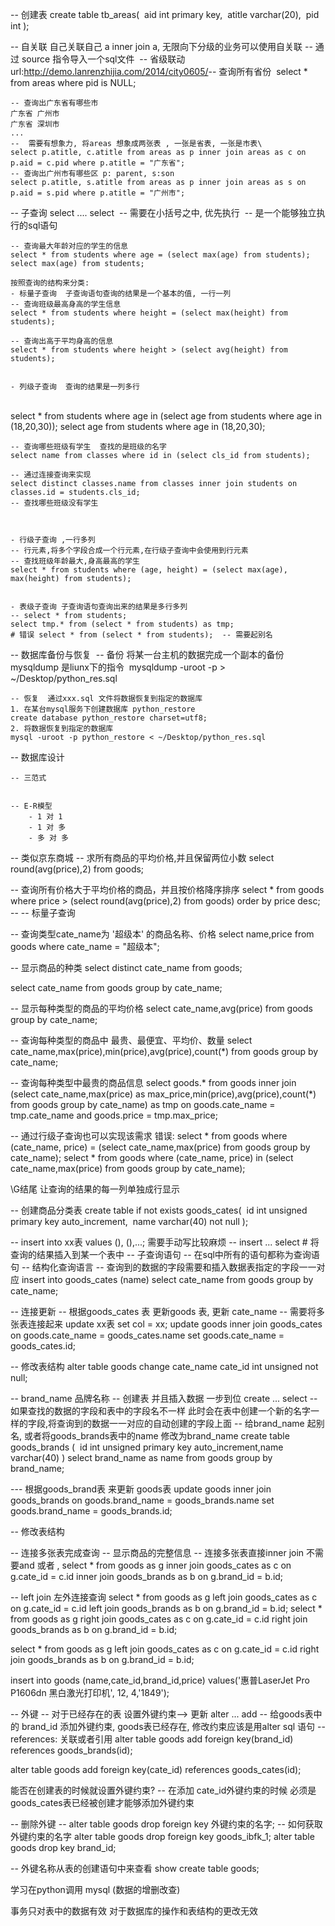 -- 创建表
create table tb_areas(
​    aid int primary key,
​    atitle varchar(20),
​    pid int
);


-- 自关联  自己关联自己 a inner join a, 无限向下分级的业务可以使用自关联
-- 通过 source 指令导入一个sql文件
​	-- 省级联动 url:http://demo.lanrenzhijia.com/2014/city0605/
​	-- 查询所有省份
​	select * from areas where pid is NULL;


	-- 查询出广东省有哪些市
	广东省 广州市
	广东省 深圳市
	...
	--  需要有想象力, 将areas 想象成两张表 , 一张是省表, 一张是市表\
	select p.atitle, c.atitle from areas as p inner join areas as c on p.aid = c.pid where p.atitle = "广东省";
	-- 查询出广州市有哪些区 p: parent, s:son
	select p.atitle, s.atitle from areas as p inner join areas as s on p.aid = s.pid where p.atitle = "广州市";

-- 子查询 select .... select 
​	-- 需要在小括号之中, 优先执行
​	-- 是一个能够独立执行的sql语句

	-- 查询最大年龄对应的学生的信息
	select * from students where age = (select max(age) from students);
	select max(age) from students;
	
	按照查询的结构来分类:
	- 标量子查询  子查询语句查询的结果是一个基本的值, 一行一列
	-- 查询班级最高身高的学生信息
	select * from students where height = (select max(height) from students);
	
	-- 查询出高于平均身高的信息
	select * from students where height > (select avg(height) from students);


	- 列级子查询  查询的结果是一列多行


​	
	select * from students where age in (select age from students where age in (18,20,30));
	select age from students where age in (18,20,30);
	
	-- 查询哪些班级有学生  查找的是班级的名字
	select name from classes where id in (select cls_id from students);
	
	-- 通过连接查询来实现
	select distinct classes.name from classes inner join students on classes.id = students.cls_id;
	-- 查找哪些班级没有学生



	- 行级子查询 ,一行多列
	-- 行元素,将多个字段合成一个行元素,在行级子查询中会使用到行元素
	-- 查找班级年龄最大,身高最高的学生
	select * from students where (age, height) = (select max(age), max(height) from students);


	- 表级子查询 子查询语句查询出来的结果是多行多列
	-- select * from students;
	select tmp.* from (select * from students) as tmp;
	# 错误 select * from (select * from students);  -- 需要起别名


-- 数据库备份与恢复
​	-- 备份 将某一台主机的数据完成一个副本的备份 mysqldump 是liunx下的指令
​	mysqldump -uroot -p > ~/Desktop/python_res.sql

	-- 恢复  通过xxx.sql 文件将数据恢复到指定的数据库
	1. 在某台mysql服务下创建数据库 python_restore
	create database python_restore charset=utf8;
	2. 将数据恢复到指定的数据库
	mysql -uroot -p python_restore < ~/Desktop/python_res.sql




-- 数据库设计

	-- 三范式 


	-- E-R模型
		- 1 对 1
		- 1 对 多
		- 多 对 多



-- 类似京东商城
-- 求所有商品的平均价格,并且保留两位小数
select round(avg(price),2) from goods;

-- 查询所有价格大于平均价格的商品，并且按价格降序排序
select * from goods where price > (select round(avg(price),2) from goods) order by price desc;
-- -- 标量子查询


-- 查询类型cate_name为 '超级本' 的商品名称、价格
select name,price from goods where cate_name = "超级本";

-- 显示商品的种类
select distinct cate_name from goods;

select cate_name from goods group by cate_name;


-- 显示每种类型的商品的平均价格
select cate_name,avg(price) from goods group by cate_name;


-- 查询每种类型的商品中 最贵、最便宜、平均价、数量
select cate_name,max(price),min(price),avg(price),count(*) from goods group by cate_name;

-- 查询每种类型中最贵的商品信息
select goods.* from goods inner join (select cate_name,max(price) as max_price,min(price),avg(price),count(*) from goods group by cate_name) as tmp on goods.cate_name = tmp.cate_name and goods.price = tmp.max_price; 

-- 通过行级子查询也可以实现该需求
错误: select * from goods where (cate_name, price) = (select cate_name,max(price) from goods group by cate_name);
select * from goods where (cate_name, price) in (select cate_name,max(price) from goods group by cate_name);

\G结尾 让查询的结果的每一列单独成行显示

-- 创建商品分类表
create table if not exists goods_cates(
​    id int unsigned primary key auto_increment,
​    name varchar(40) not null
);


-- insert into xx表  values (), (),...; 需要手动写比较麻烦
-- insert ... select  # 将查询的结果插入到某一个表中
-- 子查询语句
-- 在sql中所有的语句都称为查询语句
-- 结构化查询语言
-- 查询到的数据的字段需要和插入数据表指定的字段一一对应
insert into goods_cates (name) select cate_name from goods group by cate_name;


-- 连接更新
-- 根据goods_cates 表 更新goods 表, 更新 cate_name
-- 需要将多张表连接起来
update xx表  set col = xx; 
update goods inner join goods_cates on goods.cate_name = goods_cates.name set goods.cate_name = goods_cates.id;

-- 修改表结构
alter table goods change cate_name cate_id int unsigned not null;



-- brand_name 品牌名称
-- 创建表 并且插入数据 一步到位  create ... select
-- 如果查找的数据的字段和表中的字段名不一样 此时会在表中创建一个新的名字一样的字段,将查询到的数据一一对应的自动创建的字段上面
-- 给brand_name 起别名, 或者将goods_brands表中的name 修改为brand_name
create table goods_brands (
​	id int unsigned primary key auto_increment,
​	name varchar(40)
) select brand_name as name from goods group by brand_name;


---  根据goods_brand表 来更新 goods表
update goods inner join goods_brands on goods.brand_name = goods_brands.name set goods.brand_name = goods_brands.id;

-- 修改表结构



-- 连接多张表完成查询
-- 显示商品的完整信息
-- 连接多张表直接inner join 不需要and 或者 ,
select * from goods as g inner join goods_cates as c on g.cate_id = c.id inner join goods_brands as b on g.brand_id = b.id;

-- left join 左外连接查询
select * from goods as g left join goods_cates as c on g.cate_id = c.id left join goods_brands as b on g.brand_id = b.id;
select * from goods as g right join goods_cates as c on g.cate_id = c.id right join goods_brands as b on g.brand_id = b.id;

select * from goods as g left join goods_cates as c on g.cate_id = c.id right join goods_brands as b on g.brand_id = b.id;


insert into goods (name,cate_id,brand_id,price) values('惠普LaserJet Pro P1606dn 黑白激光打印机', 12, 4,'1849');

-- 外键
-- 对于已经存在的表 设置外键约束--> 更新  alter  ... add
-- 给goods表中的 brand_id 添加外键约束, goods表已经存在, 修改约束应该是用alter sql 语句
-- references: 关联或者引用
alter table goods add foreign key(brand_id) references goods_brands(id);

alter table goods add foreign key(cate_id) references goods_cates(id);

能否在创建表的时候就设置外键约束?
-- 在添加 cate_id外键约束的时候 必须是goods_cates表已经被创建才能够添加外键约束


-- 删除外键
-- alter table goods drop foreign key 外键约束的名字;
-- 如何获取外键约束的名字
alter table goods drop foreign key goods_ibfk_1;
alter table goods drop key brand_id;

-- 外键名称从表的创建语句中来查看
show create table goods;



学习在python调用 mysql (数据的增删改查)


事务只对表中的数据有效
对于数据库的操作和表结构的更改无效